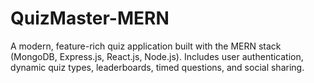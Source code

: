 # QuizMaster-MERN
A modern, feature-rich quiz application built with the MERN stack (MongoDB, Express.js, React.js, Node.js). Includes user authentication, dynamic quiz types, leaderboards, timed questions, and social sharing.
